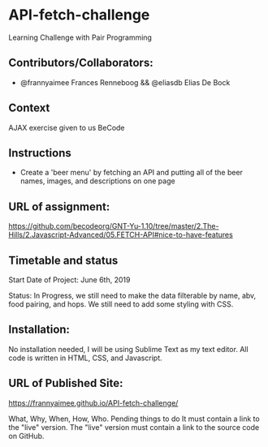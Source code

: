 # API-fetch-challenge
Learning Challenge with Pair Programming

## Contributors/Collaborators:

* @frannyaimee Frances Renneboog && @eliasdb Elias De Bock

## Context

AJAX exercise given to us BeCode

## Instructions
* Create a 'beer menu' by fetching an API and putting all of the beer names, images, and descriptions on one page

## URL of assignment:
https://github.com/becodeorg/GNT-Yu-1.10/tree/master/2.The-Hills/2.Javascript-Advanced/05.FETCH-API#nice-to-have-features

## Timetable and status

Start Date of Project: June 6th, 2019

Status: In Progress, we still need to make the data filterable by name, abv, food pairing, and hops. We still need to add some styling with CSS.

## Installation:

No installation needed, I will be using Sublime Text as my text editor. All code is written in HTML, CSS, and Javascript. 

## URL of Published Site:
https://frannyaimee.github.io/API-fetch-challenge/


What, Why, When, How, Who.
Pending things to do
It must contain a link to the "live" version. The "live" version must contain a link to the source code on GitHub.
